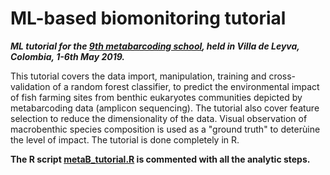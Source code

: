 # ML-based biomonitoring tutorial

***ML tutorial for the [9th metabarcoding school](http://metabarcoding.org/spip.php?article89]), held in Villa de Leyva, Colombia, 1-6th May 2019.***

This tutorial covers the data import, manipulation, training and cross-validation of a random forest classifier, to predict the environmental impact of fish farming sites from benthic eukaryotes communities depicted by metabarcoding data (amplicon sequencing). The tutorial also cover feature selection to reduce the dimensionality of the data. Visual observation of macrobenthic species composition is used as a "ground truth" to deterùine the level of impact. The tutorial is done completely in R.

__The R script [metaB_tutorial.R](https://github.com/trtcrd/Metabarcoding_school_colombia/blob/master/metaB_tutorial.R) is commented with all the analytic steps.__






